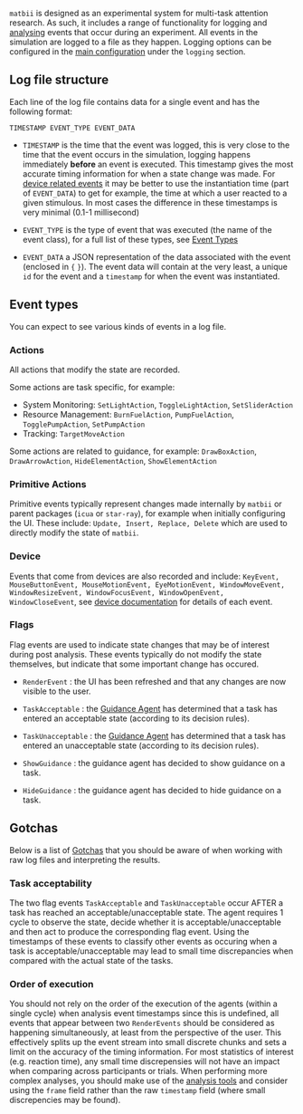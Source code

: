 
`matbii` is designed as an experimental system for multi-task attention research. As such, it includes a range of functionality for logging and [analysing](./post-analysis.md) events that occur during an experiment. All events in the simulation are logged to a file as they happen. Logging options can be configured in the [main configuration](./configuration.md) under the `logging` section. 

## Log file structure

Each line of the log file contains data for a single event and has the following format:

```
TIMESTAMP EVENT_TYPE EVENT_DATA
```

- `TIMESTAMP` is the time that the event was logged, this is very close to the time that the event occurs in the simulation, logging happens immediately **before** an event is executed. This timestamp gives the most accurate timing information for when a state change was made. For [device related events](#device) it may be better to use the instantiation time (part of `EVENT_DATA`) to get for example, the time at which a user reacted to a given stimulous. In most cases the difference in these timestamps is very minimal (0.1-1 millisecond)

- `EVENT_TYPE` is the type of event that was executed (the name of the event class), for a full list of these types, see [Event Types](#event-types)

- `EVENT_DATA` a JSON representation of the data associated with the event (enclosed in `{` `}`). The event data will contain at the very least, a unique `id` for the event and a `timestamp` for when the event was instantiated. 

## Event types

You can expect to see various kinds of events in a log file.

### Actions

All actions that modify the state are recorded.

Some actions are task specific, for example:

- System Monitoring: `SetLightAction`, `ToggleLightAction`, `SetSliderAction`
- Resource Management: `BurnFuelAction`, `PumpFuelAction`, `TogglePumpAction`, `SetPumpAction`
- Tracking: `TargetMoveAction`

Some actions are related to guidance, for example: `DrawBoxAction`, `DrawArrowAction`, `HideElementAction`, `ShowElementAction`

### Primitive Actions

Primitive events typically represent changes made internally by `matbii` or parent packages (`icua` or `star-ray`), for example when initially configuring the UI. These include: `Update, Insert, Replace, Delete` which are used to directly modify the state of `matbii`.

### Device

Events that come from devices are also recorded and include: `KeyEvent, MouseButtonEvent, MouseMotionEvent, EyeMotionEvent, WindowMoveEvent, WindowResizeEvent, WindowFocusEvent, WindowOpenEvent, WindowCloseEvent`, see [device documentation](./devices/index.md) for details of each event.

### Flags

Flag events are used to indicate state changes that may be of interest during post analysis. These events typically do not modify the state themselves, but indicate that some important change has occured. 

- `RenderEvent` : the UI has been refreshed and that any changes are now visible to the user.
- `TaskAcceptable` : the [Guidance Agent](index.md) has determined that a task has entered an acceptable state (according to its decision rules).
- `TaskUnacceptable` : the [Guidance Agent](index.md) has determined that a task has entered an unacceptable state (according to its decision rules).

- `ShowGuidance` : the guidance agent has decided to show guidance on a task.
- `HideGuidance` : the guidance agent has decided to hide guidance on a task.

## Gotchas

Below is a list of [Gotchas](https://en.wikipedia.org/wiki/Gotcha_(programming)) that you should be aware of when working with raw log files and interpreting the results. 

### Task acceptability

The two flag events `TaskAcceptable` and `TaskUnacceptable` occur AFTER a task has reached an acceptable/unacceptable state. The agent requires 1 cycle to observe the state, decide whether it is acceptable/unacceptable and then act to produce the corresponding flag event. Using the timestamps of these events to classify other events as occuring when a task is acceptable/unacceptable may lead to small time discrepancies when compared with the actual state of the tasks.

### Order of execution

You should not rely on the order of the execution of the agents (within a single cycle) when analysis event timestamps since this is undefined, all events that appear between two `RenderEvents` should be considered as happening simultaneously, at least from the perspective of the user. This effectively splits up the event stream into small discrete chunks and sets a limit on the accuracy of the timing information. For most statistics of interest (e.g. reaction time), any small time discrepensies will not have an impact when comparing across participants or trials. When performing more complex analyses, you should make use of the [analysis tools](./post-analysis.md) and consider using the `frame` field rather than the raw `timestamp` field (where small discrepencies may be found).
